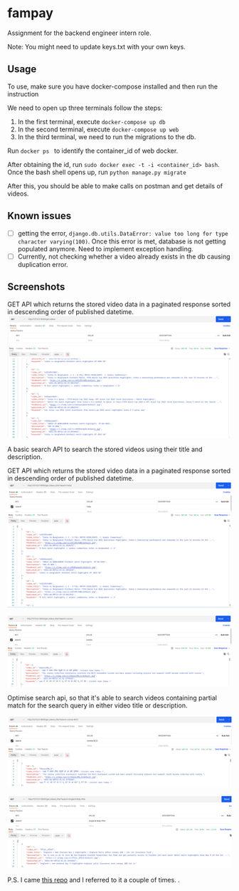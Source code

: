 # fampay

Assignment for the backend engineer intern role. 

Note: You might need to update keys.txt with your own keys.

## Usage

To use, make sure you have docker-compose installed and then run the instruction

We need to open up three terminals follow the steps:
1. In the first terminal, execute
`docker-compose up db
`
2. In the second terminal, execute
`docker-compose up web
`
3. In the third terminal, we need to run the migrations to the db.

Run `docker ps
` to identify the container_id of web docker.

After obtaining the id, run `sudo docker exec -t -i <container_id> bash`.
Once the bash shell opens up, run `python manage.py migrate`

After this, you should be able to make calls on postman and get details of videos.
## Known issues

- [ ] getting the error, `django.db.utils.DataError: value too long for type character varying(100)`. Once this error is met, database is not getting populated anymore. Need to implement exception handling.
- [ ]  Currently, not checking whether a video already exists in the db causing duplication error.

## Screenshots

GET API which returns the stored video data in a paginated response sorted in descending order of published datetime.
![alt text](https://github.com/ParthS28/fampay/blob/main/images/screenshot2.png "get videos")

A basic search API to search the stored videos using their title and description.

GET API which returns the stored video data in a paginated response sorted in descending order of published datetime.
![alt text](https://github.com/ParthS28/fampay/blob/main/images/screenshot3.png "get videos")


![alt text](https://github.com/ParthS28/fampay/blob/main/images/screenshot4.png "get videos")

Optimise search api, so that it's able to search videos containing partial match for the search query in either video title or description.

![alt text](https://github.com/ParthS28/fampay/blob/main/images/screenshot5.png "get videos")


![alt text](https://github.com/ParthS28/fampay/blob/main/images/screenshot6.png "get videos")


P.S. I came [this repo](https://github.com/import-keshav/FamPay-Hiring-Assignment) and I referred to it a couple of times.
. 
